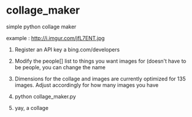 # collage_maker
simple python collage maker

example : http://i.imgur.com/jfL7ENT.jpg

1. Register an API key a bing.com/developers

2. Modify the people[] list to things you want images for (doesn't have to be people, you can change the name

3. Dimensions for the collage and images are currently optimized for 135 images. Adjust accordingly for how many images you have

4. python collage_maker.py

5. yay, a collage
